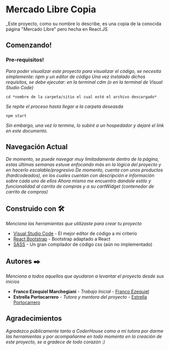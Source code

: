 # Mercado Libre Copia
_Este proyecto, como su nombre lo describe, es una copia de la conocida página "Mercado Libre" pero hecha en React.JS

## Comenzando!

### Pre-requisitos!
_Para poder visualizar este proyecto para visualizar el código, se necesita simplemente: *npm* y un *editor de código*_
_Una vez instalado dichos requisitos, se debe ejecutar: en la terminal cdm (o en la terminal de Visual Studio Code)_

```
cd *nombre de la carpeta/sitio el cual esté el archivo descargado*
```
_Se repite el proceso hasta llegar a la carpeta deseasda_
```
npm start
```

_Sin embargo, una vez lo termine, lo subiré a un hospedador y dejaré el link en este documento._

## Navegación Actual

_De momento, se puede navegar muy limitadamente dentro de la página, estas últimas semanas estuve enfocando más en la lógica del proyecto y en hacerlo escalable/progresivo_
_De momento, cuenta con unos productos (hardcodeados), en los cuales cuentan con descripción e información sobre cada uno de ellos_
_Ahora mismo me encuentro dandole estilo y funcionalidad al carrito de compras y a su cartWidget (contenedor de carrito de compras)_

## Construido con 🛠️

_Menciona las herramientas que utilizaste para crear tu proyecto_

* [Visual Studio Code](https://code.visualstudio.com/) - El mejor editor de código a mi criterio
* [React Bootstrap](https://react-bootstrap.github.io/) - Bootstrap adaptado a React
* [SASS](https://sass-lang.com/) - Un gran compilador de código css (aún no implementado)

## Autores ✒️

_Menciona a todos aquellos que ayudaron a levantar el proyecto desde sus inicios_

* **Franco Ezequiel Marchegiani** - *Trabajo Inicial* - [Franco Ezequiel](https://github.com/Franco-Ezequiel-Marchegiani)
* **Estrella Portocarrero** - *Tutora y mentora del proyecto* - [Estrella Portocarrero](https://github.com/strlla)


## Agradecimientos
_Agradezco públicamente tanto a CoderHouse como a mi tutora por darme las herramientas y por acompañarme en todo momento en la creación de este proyecto, se a gradece de todo corazón :)_
